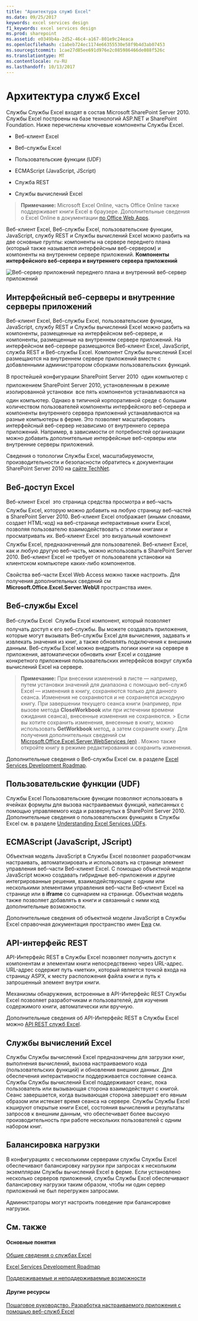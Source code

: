 ```yaml
---
title: "Архитектура служб Excel"
ms.date: 09/25/2017
keywords: excel services design
f1_keywords: excel services design
ms.prod: sharepoint
ms.assetid: e0349b4a-2d52-46c4-a167-801e9c24eaca
ms.openlocfilehash: c1abeb724ec1174e66355530e58f9b4d3ab07453
ms.sourcegitcommit: 1cae27d85ee691d976e2c085986466de088f526c
ms.translationtype: MT
ms.contentlocale: ru-RU
ms.lasthandoff: 10/13/2017
---
```

# <a name="excel-services-architecture"></a>Архитектура служб Excel

Службы Службы Excel входят в состав Microsoft SharePoint Server 2010. Службы Excel построены на базе технологий ASP.NET и SharePoint Foundation. Ниже перечислены ключевые компоненты Службы Excel.
  
    
    


- Веб-клиент Excel
    
  
- Веб-службы Excel
    
  
- Пользовательские функции (UDF)
    
  
- ECMAScript (JavaScript, JScript)
    
  
- Служба REST
    
  
- Службы вычислений Excel
    
  

> **Примечание:** Microsoft Excel Online, часть Office Online также поддерживает книги Excel в браузере. Дополнительные сведения о Excel Online в документации [по Office Web Apps](https://technet.microsoft.com/en-us/library/ee855124.aspx). 
  
    
    

Веб-клиент Excel, Веб-службы Excel, пользовательские функции, JavaScript, службу REST и Службы вычислений Excel можно разбить на две основные группы: компоненты на сервере переднего плана (который также называется интерфейсным веб-сервером) и компоненты на внутреннем сервере приложений. **Компоненты интерфейсного веб-сервера и внутреннего сервера приложений**

  
    
    

  
    
    
![Веб-сервер приложений переднего плана и внутренний веб-сервер приложений](../images/ed480e23-e0e8-4896-93b1-98a94f50b9a0.gif)
  
    
    

  
    
    

  
    
    

## <a name="web-front-end-servers-and-back-end-application-servers"></a>Интерфейсный веб-серверы и внутренние серверы приложений

Веб-клиент Excel, Веб-службы Excel, пользовательские функции, JavaScript, службу REST и Службы вычислений Excel можно разбить на компоненты, размещенные на интерфейсном веб-сервере, и компоненты, размещенные на внутреннем сервере приложений. На интерфейсном веб-сервере размещаются Веб-клиент Excel, JavaScript, служба REST и Веб-службы Excel. Компонент Службы вычислений Excel размещаются на внутреннем сервере приложений вместе с добавленными администратором сборками пользовательских функций.
  
    
    
В простейшей конфигурации SharePoint Server 2010  один компьютер с приложением SharePoint Server 2010, установленным в режиме изолированной установки  все пять компонентов устанавливаются на один компьютер. Однако в типичной корпоративной среде с большим количеством пользователей компоненты интерфейсного веб-сервера и компоненты внутреннего сервера приложений устанавливаются на разные компьютеры в ферме. Это позволяет масштабировать интерфейсный веб-сервер независимо от внутреннего сервера приложений. Например, в зависимости от потребностей организации можно добавить дополнительные интерфейсные веб-серверы или внутренние серверы приложений.
  
    
    
Сведения о топологии Службы Excel, масштабируемости, производительности и безопасности обратитесь к документации SharePoint Server 2010 на  [сайте TechNet](http://technet.microsoft.com/en-us/library/cc303422%28office.14%29.aspx). 
  
    
    

## <a name="excel-web-access"></a>Веб-доступ Excel

Веб-клиент Excel  это страница средства просмотра и веб-часть Службы Excel, которую можно добавить на любую страницу веб-частей в SharePoint Server 2010. Веб-клиент Excel отображает (иными словами, создает HTML-код) на веб-странице интерактивные книги Excel, позволяя пользователю взаимодействовать с этими книгами и просматривать их. Веб-клиент Excel  это визуальный компонент Службы Excel, предназначенный для пользователей. Веб-клиент Excel, как и любую другую веб-часть, можно использовать в SharePoint Server 2010. Веб-клиент Excel не требует от пользователя установки на клиентском компьютере каких-либо компонентов.
  
    
    
Свойства веб-части Excel Web Access можно также настроить. Для получения дополнительных сведений см **Microsoft.Office.Excel.Server.WebUI** пространства имен.
  
    
    

## <a name="excel-web-services"></a>Веб-службы Excel

Веб-службы Excel  Службы Excel компонент, который позволяет получать доступ к его веб-службы. Вы можете создавать приложения, которые могут вызывать Веб-службы Excel для вычисления, задавать и извлекать значения из книг, а также обновлять подключения к внешним данным. Веб-службы Excel можно внедрить логики книги на сервере в приложения, автоматически обновить книг Excel и создание конкретного приложения пользовательских интерфейсов вокруг служба вычислений Excel на сервере. 
  
    
    

> **Примечание:** При внесении изменений в листе — например, путем установки значений для диапазона с помощью веб-служб Excel — изменения в книгу, сохраняются только для данного сеанса. Изменения не сохраняются и не сохраняется исходную книгу. При завершении текущего сеанса книги (например, при вызове метода **CloseWorkbook** или при истечении времени ожидания сеанса), внесенные изменения не сохраняются. > Если вы хотите сохранить изменения, внесенные в книгу, можно использовать **GetWorkbook** метод, а затем сохраните книгу. Для получения дополнительных сведений см [Microsoft.Office.Excel.Server.WebServices (en)](https://msdn.microsoft.com/library/Microsoft.Office.Excel.Server.WebServices.aspx) . Можно также откройте книгу в режиме редактирования и сохранить изменения.
  
    
    

Дополнительные сведения о Веб-службы Excel см. в разделе  [Excel Services Development Roadmap](excel-services-development-roadmap.md).
  
    
    

## <a name="user-defined-functions-udfs"></a>Пользовательские функции (UDF)

Службы Excel Пользовательские функции позволяют использовать в ячейках формулы для вызова настраиваемых функций, написанных с помощью управляемого кода и развернутых в SharePoint Server 2010. Дополнительные сведения о пользовательских функциях в Службы Excel см. в разделе  [Understanding Excel Services UDFs](understanding-excel-services-udfs.md).
  
    
    

## <a name="ecmascript-javascript-jscript"></a>ECMAScript (JavaScript, JScript)

Объектная модель JavaScript в Службы Excel позволяет разработчикам настраивать, автоматизировать и использовать на странице элемент управления веб-части Веб-клиент Excel. С помощью объектной модели JavaScript можно создавать гибридные веб-приложения и другие интегрированные решения, взаимодействующие с одним или несколькими элементами управления веб-части Веб-клиент Excel на странице или в **iframe** со сценарием на странице. Объектная модель также позволяет добавлять в книги и связанный с ними код дополнительные возможности.
  
    
    
Дополнительные сведения об объектной модели JavaScript в Службы Excel справочная документация пространство имен  [Ewa](http://msdn.microsoft.com/library/6fe73191-3213-b986-1ad6-2c3b918a2241%28Office.15%29.aspx) см.
  
    
    

## <a name="rest-api"></a>API-интерфейс REST

API-Интерфейс REST в Службы Excel позволяет получить доступ к компонентам и элементам книги непосредственно через URL-адрес. URL-адрес содержит путь «метки», который является точкой входа на страницу ASPX, к месту расположения файла книги и путь к запрошенный элемент внутри книги. 
  
    
    
Механизмы обнаружения, встроенные в API-Интерфейс REST Службы Excel позволяет разработчикам и пользователей, для изучения содержимого книги, автоматически или вручную. 
  
    
    
Дополнительные сведения об API-Интерфейс REST в Службы Excel можно  [API REST служб Excel](excel-services-rest-api.md). 
  
    
    

## <a name="excel-calculation-services"></a>Службы вычислений Excel

Службы Службы вычислений Excel предназначены для загрузки книг, выполнения вычислений, вызова настраиваемого кода (пользовательских функций) и обновления внешних данных. Для обеспечения интерактивности поддерживается состояние сеанса. Службы Службы вычислений Excel поддерживают сеанс, пока пользователь или вызывающая сторона взаимодействует с книгой. Сеанс завершается, когда вызывающая сторона завершает его явным образом или истекает время сеанса на сервере. Службы Службы Excel кэшируют открытые книги Excel, состояния вычисления и результаты запросов к внешним данным, что обеспечивает более высокую производительность при работе нескольких пользователей с одним набором книг.
  
    
    

## <a name="load-balancing"></a>Балансировка нагрузки

В конфигурациях с несколькими серверами службы Службы Excel обеспечивают балансировку нагрузки при запросах к нескольким экземплярам Службы вычислений Excel в ферме. Если установлено несколько серверов приложений, службы Службы Excel обеспечивают балансировку нагрузки таким образом, чтобы ни один сервер приложений не был перегружен запросами.
  
    
    
Администраторы могут настроить поведение при балансировке нагрузки.
  
    
    

## <a name="see-also"></a>См. также


#### <a name="concepts"></a>Основные понятия


  
    
    
 [Общие сведения о службах Excel](excel-services-overview.md)
  
    
    
 [Excel Services Development Roadmap](excel-services-development-roadmap.md)
  
    
    
 [Поддерживаемые и неподдерживаемые возможности](supported-and-unsupported-features.md)
#### <a name="other-resources"></a>Другие ресурсы


  
    
    
 [Пошаговое руководство. Разработка настраиваемого приложения с помощью веб-служб Excel](walkthrough-developing-a-custom-application-using-excel-web-services.md)
